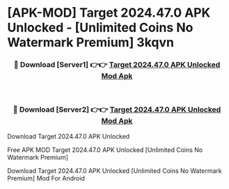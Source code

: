 # [APK-MOD] Target 2024.47.0 APK Unlocked - [Unlimited Coins No Watermark Premium] 3kqvn



<div align="center">
<h3>🔴 Download [Server1] 👉👉 <a href="https://momento.my/?title=Target_2024.47.0_APK_Unlocked">Target 2024.47.0 APK Unlocked Mod Apk</a></h3><br>

<h3>🔴 Download [Server2] 👉👉 <a href="https://momento.my/?title=Target_2024.47.0_APK_Unlocked">Target 2024.47.0 APK Unlocked Mod Apk</a></h3>
</div>



Download Target 2024.47.0 APK Unlocked 

Free APK MOD Target 2024.47.0 APK Unlocked [Unlimited Coins No Watermark Premium]

Download Target 2024.47.0 APK Unlocked [Unlimited Coins No Watermark Premium] Mod For Android
